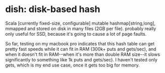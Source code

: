 dish: disk-based hash
====

Scala [currently fixed-size, configurable] mutable hashmap[string,long], mmapped and stored on disk in many files (2GB per file). probably really only useful for SSD, because it's going to cause a lot of page faults.

So far, testing on my macbook pro indicates that this hash table can get pretty fast speeds while it can fit in RAM (300k+ puts and gets/sec), and when it doesn't fit in RAM--when it's more than double RAM size--it slows significantly to something like 1k puts and gets/sec). I haven't tested only gets, which is my end use case, once it gets too big for memory.
